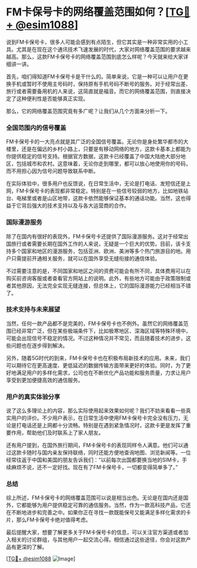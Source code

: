 # FM卡保号卡的网络覆盖范围如何？[[TG💪+ @esim1088](https://t.me/s/esim1088)]

说到FM卡保号卡，很多人可能会感到有点陌生，但它其实是一种非常实用的小工具。尤其是在现在这个通讯技术飞速发展的时代，大家对网络覆盖范围的要求越来越高。那么，这款FM卡保号卡的网络覆盖范围到底怎么样呢？今天就来给大家详细讲一讲。

首先，咱们得知道FM卡保号卡是干什么的。简单来说，它是一种可以让用户在更换手机或暂时不使用主号码时，保持原有手机号码不断号的服务。对于经常出差、旅行或者需要备用机的人来说，这简直就是福音。而它的网络覆盖范围，则直接决定了这种便利性是否能够真正实现。

那么，它的网络覆盖范围究竟有多广呢？让我们从几个方面来分析一下。

### 全国范围内的信号覆盖

FM卡保号卡的一大亮点就是其广泛的全国信号覆盖。无论你是身处繁华都市的大楼里，还是在偏远的乡村小路上，只要是有移动网络的地方，这款卡基本上都能为你提供稳定的信号支持。根据官方数据，这款卡已经覆盖了中国大陆绝大部分地区，包括城市和农村。这意味着，无论你走到哪里，都可以放心地使用你的号码，而不用担心因为信号问题导致联系中断。

在实际体验中，很多用户也反馈说，在日常生活中，无论是打电话、发短信还是上网，FM卡保号卡的表现都非常稳定。特别是在一些信号较弱的地方，比如地铁站台、电梯里或者是山区地带，这款卡依然能够保证基本的通话功能。当然，这也得益于它背后强大的技术支持以及与各大运营商的合作。

### 国际漫游服务

除了在国内有很好的表现外，FM卡保号卡还提供了国际漫游服务。这对于经常出国旅行或者需要长期在国外工作的人来说，无疑是一个巨大的优势。目前，该卡支持多个国家和地区的漫游服务，包括亚洲、欧洲、美洲等多个热门旅游目的地。用户只需提前开通相关服务，就可以在国外享受无缝衔接的通信体验。

不过需要注意的是，不同国家和地区之间的资费可能会有所不同，具体费用可以在购买前咨询客服或者查看官方网站上的说明。此外，有些地方可能由于政策限制或者其他原因，无法完全实现无缝连接，但总体上，它的国际漫游能力已经相当不错了。

### 技术支持与未来展望

当然，任何一款产品都不是完美的，FM卡保号卡也不例外。虽然它的网络覆盖范围已经非常广泛，但在某些极端条件下，比如极寒地区、深海区域等特殊环境中，可能会出现信号不稳定的情况。不过这种情况并不常见，而且随着技术的进步，这些问题也在逐步得到解决。

另外，随着5G时代的到来，FM卡保号卡也在积极布局新技术的应用。未来，我们可以期待它在更高速度、更低延迟的数据传输方面带来更好的体验。同时，为了更好地满足用户的多样化需求，公司也在不断优化产品功能和服务质量，力求让用户享受到更加便捷高效的通信服务。

### 用户的真实体验分享

说了这么多理论上的内容，那么实际使用起来效果如何呢？我们不妨来看看一些真实用户的评价。不少用户表示，在日常生活中使用FM卡保号卡完全没有压力，无论是打电话还是上网都十分流畅。特别是在遇到紧急情况时，这款卡更是发挥了重要作用，帮助他们及时联系上了家人朋友。

还有用户提到，在国外旅行期间，FM卡保号卡的表现同样令人满意。他们可以通过这款卡随时与国内亲友保持联络，同时还能方便地查询地图、浏览新闻等。一位经常往返于中国和美国的朋友告诉我们：“以前每次出国都要换当地的SIM卡，手续麻烦不说，还不一定好找。现在有了FM卡保号卡，一切都变得简单多了。”

### 总结

综上所述，FM卡保号卡的网络覆盖范围可以说是相当出色。无论是在国内还是国外，它都能够为用户提供稳定可靠的通信服务。当然，作为一款高科技产品，它还在不断地进步和完善之中。如果你正在寻找一款既能保号又能满足多样化需求的卡片，那么FM卡保号卡绝对值得考虑。

最后提醒大家，想要了解更多关于FM卡保号卡的信息，可以关注官方渠道或者加入相关的讨论群组，与其他用户一起交流心得。相信通过这些途径，你会对这款产品有更深的了解。

[[TG💪+ @esim1088](https://t.me/s/esim1088) ![Image](https://i.postimg.cc/4NQfJmqS/Snipaste-2025-05-13-00-14-12.png)]